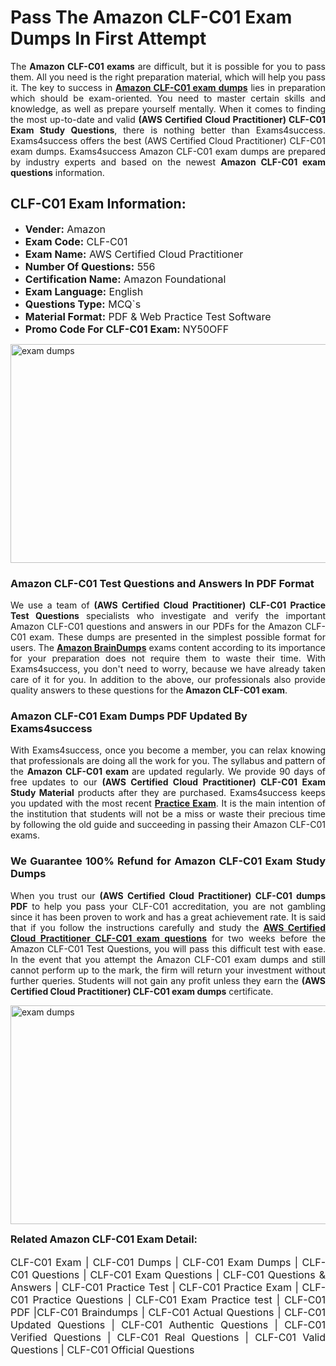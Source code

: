 <h1><strong><strong>Pass The Amazon CLF-C01 Exam Dumps In First Attempt</strong></strong></h1> <p style="text-align:justify">The <strong>Amazon CLF-C01 exams</strong> are difficult, but it is possible for you to pass them. All you need is the right preparation material, which will help you pass it. The key to success in <a href="https://www.exams4success.com/amazon/clf-c01-pdf-exam-dumps"><strong>Amazon CLF-C01 exam dumps</strong></a> lies in preparation which should be exam-oriented. You need to master certain skills and knowledge, as well as prepare yourself mentally. When it comes to finding the most up-to-date and valid <strong>(AWS Certified Cloud Practitioner) CLF-C01 Exam Study Questions</strong>, there is nothing better than Exams4success. Exams4success offers the best (AWS Certified Cloud Practitioner) CLF-C01 exam dumps. Exams4success Amazon CLF-C01 exam dumps are prepared by industry experts and based on the newest <strong>Amazon CLF-C01 exam questions</strong> information.</p> <h2><strong><strong>CLF-C01 Exam Information:</strong></strong></h2> <ul> <li><span style="font-size:16px"><strong>Vender:</strong> Amazon</span></li> <li><span style="font-size:16px"><strong>Exam Code:</strong> CLF-C01</span></li> <li><span style="font-size:16px"><strong>Exam Name:</strong> AWS Certified Cloud Practitioner</span></li> <li><span style="font-size:16px"><strong>Number Of Questions:</strong> 556</span></li> <li><span style="font-size:16px"><strong>Certification Name:</strong> Amazon Foundational</span></li> <li><span style="font-size:16px"><strong>Exam Language:</strong> English</span></li> <li><span style="font-size:16px"><strong>Questions Type:</strong> MCQ`s</span></li> <li><span style="font-size:16px"><strong>Material Format:</strong> PDF & Web Practice Test Software</span></li> <li><span style="font-size:16px"><strong>Promo Code For CLF-C01 Exam: </strong>NY50OFF</span></li> </ul> <p><a href="https://www.exams4success.com/amazon/clf-c01-pdf-exam-dumps" rel="no-follow"><img alt="exam dumps" src="https://www.certcollections.com/uploads/content/infrist1.png" style="height:350px; width:750px" /></a></p> <h3><strong>Amazon CLF-C01 Test Questions and Answers In PDF Format</strong></h3> <p style="text-align:justify">We use a team of <strong>(AWS Certified Cloud Practitioner) CLF-C01 Practice Test Questions</strong> specialists who investigate and verify the important Amazon CLF-C01 questions and answers in our PDFs for the Amazon CLF-C01 exam. These dumps are presented in the simplest possible format for users. The <a href="https://www.exams4success.com/amazon-exam-dumps"><strong>Amazon BrainDumps</strong></a> exams content according to its importance for your preparation does not require them to waste their time. With Exams4success, you don't need to worry, because we have already taken care of it for you. In addition to the above, our professionals also provide quality answers to these questions for the<strong> Amazon CLF-C01 exam</strong>.</p> <h3><strong> Amazon CLF-C01 Exam Dumps PDF Updated By Exams4success</strong></h3> <p style="text-align:justify">With Exams4success, once you become a member, you can relax knowing that professionals are doing all the work for you. The syllabus and pattern of the <strong>Amazon CLF-C01 exam </strong>are updated regularly. We provide 90 days of free updates to our <strong>(AWS Certified Cloud Practitioner) CLF-C01 Exam Study Material</strong> products after they are purchased. Exams4success keeps you updated with the most recent <a href="https://www.exams4success.com/"><strong>Practice Exam</strong></a>. It is the main intention of the institution that students will not be a miss or waste their precious time by following the old guide and succeeding in passing their Amazon CLF-C01 exams.</p> <h3 style="text-align:justify"><strong>We Guarantee 100% Refund for Amazon CLF-C01 Exam Study Dumps</strong></h3> <p style="text-align:justify">When you trust our <strong>(AWS Certified Cloud Practitioner) CLF-C01 dumps PDF</strong> to help you pass your CLF-C01 accreditation, you are not gambling since it has been proven to work and has a great achievement rate. It is said that if you follow the instructions carefully and study the <a href="https://www.exams4success.com/amazon/clf-c01-pdf-exam-dumps"><strong>AWS Certified Cloud Practitioner CLF-C01 exam questions</strong></a> for two weeks before the Amazon CLF-C01 Test Questions, you will pass this difficult test with ease. In the event that you attempt the Amazon CLF-C01 exam dumps and still cannot perform up to the mark, the firm will return your investment without further queries. Students will not gain any profit unless they earn the <strong>(AWS Certified Cloud Practitioner) CLF-C01 exam dumps</strong> certificate.</p> <p style="text-align:justify"><a href="https://www.exams4success.com/amazon/clf-c01-pdf-exam-dumps" rel="no-follow"><img alt="exam dumps" src="https://www.certcollections.com/uploads/content/free_demo1.png" style="height:350px; width:750px" /></a></p> <p style="text-align:justify"><span style="font-size:16px"><strong>Related Amazon CLF-C01 Exam Detail:</strong></span><br /> <br /> <span style="font-size:16px">CLF-C01 Exam | CLF-C01 Dumps | CLF-C01 Exam Dumps | CLF-C01 Questions | CLF-C01 Exam Questions | CLF-C01 Questions & Answers | CLF-C01 Practice Test | CLF-C01 Practice Exam | CLF-C01 Practice Questions | CLF-C01 Exam Practice test | CLF-C01 PDF |CLF-C01 Braindumps | CLF-C01 Actual Questions | CLF-C01 Updated Questions | CLF-C01 Authentic Questions | CLF-C01 Verified Questions | CLF-C01 Real Questions | CLF-C01 Valid Questions | CLF-C01 Official Questions</span></p>
